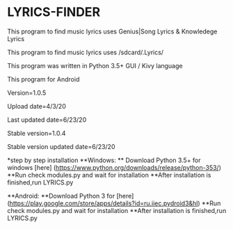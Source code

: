# LYRICS-FINDER

This program to find music lyrics uses Genius|Song Lyrics & Knowledege Lyrics

This program to find music lyrics uses /sdcard/.Lyrics/

This program was written in Python 3.5+ GUI / Kivy language 

This program for Android 

Version=1.0.5

Upload date=4/3/20

Last updated date=6/23/20

Stable version=1.0.4

Stable version updated date=6/23/20


*step by step installation
  **Windows:
    ** Download Python 3.5+ for windows [here] (https://www.python.org/downloads/release/python-353/)
    **Run check modules.py and wait for installation
    **After installation is finished,run LYRICS.py
    
    
  **Android:
    **Download Python 3 for [here] (https://play.google.com/store/apps/details?id=ru.iiec.pydroid3&hl)
    **Run check modules.py and wait for installation
    **After installation is finished,run LYRICS.py
